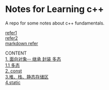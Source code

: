 # Notes for Learning c++

A repo for some notes about c++ fundamentals.

[refer1](https://blog.nowcoder.net/n/6ee70e75d5d24d7aa2c32f90e52381fa)  
[refer2](https://interview.huihut.com/#/?id=%e5%b0%81%e8%a3%85)  
[markdown refer](http://xianbai.me/learn-md/article/extension/code-blocks-and-highlighting.html)

CONTENT  
[1. 面向对象-- 继承 封装 多态](https://github.com/DarrenJiang13/CplusplusFundamental/blob/master/1.%20%E9%9D%A2%E5%90%91%E5%AF%B9%E8%B1%A1--%20%E7%BB%A7%E6%89%BF%20%E5%B0%81%E8%A3%85%20%E5%A4%9A%E6%80%81.md)  
[1.1 多态](https://github.com/DarrenJiang13/CplusplusFundamental/blob/master/1.1%20%E5%A4%9A%E6%80%81.md)  
[2. const](https://github.com/DarrenJiang13/CplusplusFundamental/blob/master/2.%20Const.md)  
[3.堆、栈、静态存储区 ](https://github.com/DarrenJiang13/CplusplusFundamental/blob/master/3.%20%E5%A0%86%E3%80%81%E6%A0%88%E3%80%81%E9%9D%99%E6%80%81%E5%AD%98%E5%82%A8%E5%8C%BA.md)  
[4.static](https://github.com/DarrenJiang13/CplusplusFundamental/blob/master/4.%20static.md)  
